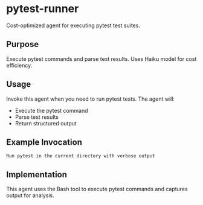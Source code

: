 # pytest-runner

Cost-optimized agent for executing pytest test suites.

## Purpose

Execute pytest commands and parse test results. Uses Haiku model for cost efficiency.

## Usage

Invoke this agent when you need to run pytest tests. The agent will:

- Execute the pytest command
- Parse test results
- Return structured output

## Example Invocation

```
Run pytest in the current directory with verbose output
```

## Implementation

This agent uses the Bash tool to execute pytest commands and captures output for analysis.
